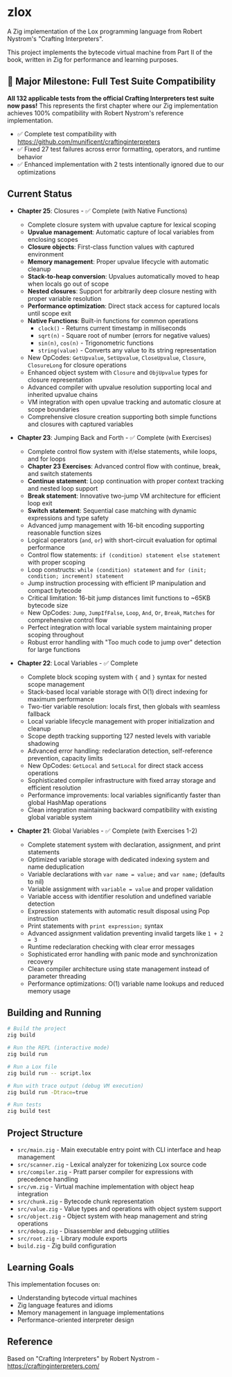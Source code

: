 # zlox

A Zig implementation of the Lox programming language from Robert Nystrom's "Crafting Interpreters".

This project implements the bytecode virtual machine from Part II of the book, written in Zig for performance and learning purposes.

## 🎯 Major Milestone: Full Test Suite Compatibility

**All 132 applicable tests from the official Crafting Interpreters test suite now pass!** This represents the first chapter where our Zig implementation achieves 100% compatibility with Robert Nystrom's reference implementation.

- ✅ Complete test compatibility with https://github.com/munificent/craftinginterpreters
- ✅ Fixed 27 test failures across error formatting, operators, and runtime behavior
- ✅ Enhanced implementation with 2 tests intentionally ignored due to our optimizations

## Current Status

- **Chapter 25**: Closures - ✅ Complete (with Native Functions)
  - Complete closure system with upvalue capture for lexical scoping
  - **Upvalue management**: Automatic capture of local variables from enclosing scopes
  - **Closure objects**: First-class function values with captured environment
  - **Memory management**: Proper upvalue lifecycle with automatic cleanup
  - **Stack-to-heap conversion**: Upvalues automatically moved to heap when locals go out of scope
  - **Nested closures**: Support for arbitrarily deep closure nesting with proper variable resolution
  - **Performance optimization**: Direct stack access for captured locals until scope exit
  - **Native Functions**: Built-in functions for common operations
    - `clock()` - Returns current timestamp in milliseconds
    - `sqrt(n)` - Square root of number (errors for negative values)
    - `sin(n)`, `cos(n)` - Trigonometric functions
    - `string(value)` - Converts any value to its string representation
  - New OpCodes: `GetUpvalue`, `SetUpvalue`, `CloseUpvalue`, `Closure`, `ClosureLong` for closure operations
  - Enhanced object system with `Closure` and `ObjUpvalue` types for closure representation
  - Advanced compiler with upvalue resolution supporting local and inherited upvalue chains
  - VM integration with open upvalue tracking and automatic closure at scope boundaries
  - Comprehensive closure creation supporting both simple functions and closures with captured variables

- **Chapter 23**: Jumping Back and Forth - ✅ Complete (with Exercises)
  - Complete control flow system with if/else statements, while loops, and for loops
  - **Chapter 23 Exercises**: Advanced control flow with continue, break, and switch statements
  - **Continue statement**: Loop continuation with proper context tracking and nested loop support
  - **Break statement**: Innovative two-jump VM architecture for efficient loop exit
  - **Switch statement**: Sequential case matching with dynamic expressions and type safety
  - Advanced jump management with 16-bit encoding supporting reasonable function sizes
  - Logical operators (`and`, `or`) with short-circuit evaluation for optimal performance
  - Control flow statements: `if (condition) statement else statement` with proper scoping
  - Loop constructs: `while (condition) statement` and `for (init; condition; increment) statement`
  - Jump instruction processing with efficient IP manipulation and compact bytecode
  - Critical limitation: 16-bit jump distances limit functions to ~65KB bytecode size
  - New OpCodes: `Jump`, `JumpIfFalse`, `Loop`, `And`, `Or`, `Break`, `Matches` for comprehensive control flow
  - Perfect integration with local variable system maintaining proper scoping throughout
  - Robust error handling with "Too much code to jump over" detection for large functions

- **Chapter 22**: Local Variables - ✅ Complete
  - Complete block scoping system with `{` and `}` syntax for nested scope management
  - Stack-based local variable storage with O(1) direct indexing for maximum performance
  - Two-tier variable resolution: locals first, then globals with seamless fallback
  - Local variable lifecycle management with proper initialization and cleanup
  - Scope depth tracking supporting 127 nested levels with variable shadowing
  - Advanced error handling: redeclaration detection, self-reference prevention, capacity limits
  - New OpCodes: `GetLocal` and `SetLocal` for direct stack access operations
  - Sophisticated compiler infrastructure with fixed array storage and efficient resolution
  - Performance improvements: local variables significantly faster than global HashMap operations
  - Clean integration maintaining backward compatibility with existing global variable system

- **Chapter 21**: Global Variables - ✅ Complete (with Exercises 1-2)
  - Complete statement system with declaration, assignment, and print statements
  - Optimized variable storage with dedicated indexing system and name deduplication
  - Variable declarations with `var name = value;` and `var name;` (defaults to nil)
  - Variable assignment with `variable = value` and proper validation
  - Variable access with identifier resolution and undefined variable detection
  - Expression statements with automatic result disposal using Pop instruction
  - Print statements with `print expression;` syntax
  - Advanced assignment validation preventing invalid targets like `1 + 2 = 3`
  - Runtime redeclaration checking with clear error messages
  - Sophisticated error handling with panic mode and synchronization recovery
  - Clean compiler architecture using state management instead of parameter threading
  - Performance optimizations: O(1) variable name lookups and reduced memory usage

## Building and Running

```bash
# Build the project
zig build

# Run the REPL (interactive mode)
zig build run

# Run a Lox file
zig build run -- script.lox

# Run with trace output (debug VM execution)
zig build run -Dtrace=true

# Run tests
zig build test
```

## Project Structure

- `src/main.zig` - Main executable entry point with CLI interface and heap management
- `src/scanner.zig` - Lexical analyzer for tokenizing Lox source code
- `src/compiler.zig` - Pratt parser compiler for expressions with precedence handling
- `src/vm.zig` - Virtual machine implementation with object heap integration
- `src/chunk.zig` - Bytecode chunk representation
- `src/value.zig` - Value types and operations with object system support
- `src/object.zig` - Object system with heap management and string operations
- `src/debug.zig` - Disassembler and debugging utilities
- `src/root.zig` - Library module exports
- `build.zig` - Zig build configuration

## Learning Goals

This implementation focuses on:
- Understanding bytecode virtual machines
- Zig language features and idioms
- Memory management in language implementations
- Performance-oriented interpreter design

## Reference

Based on "Crafting Interpreters" by Robert Nystrom - https://craftinginterpreters.com/